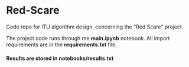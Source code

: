 # Red-Scare
Code repo for ITU algorithm design, concerning the "Red Scare" project. 

The project code runs through me **main.ipynb** notebook. 
All import requirements are in the **requirements.txt** file.

#### Results are stored in **notebooks/results.txt**